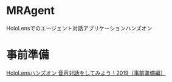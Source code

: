# MRAgent
HoloLensでのエージェント対話アプリケーションハンズオン

# 事前準備
[HoloLensハンズオン 音声対話をしてみよう！2019（事前準備編）](https://qiita.com/decchi/items/16558d56f63b822d147a)

